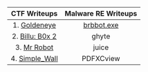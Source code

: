 |         CTF Writeups          |   Malware RE Writeups    |
| :---------------------------: | :----------------------: |
|   1. [Goldeneye](goldeneye)   | [brbbot.exe](brbbot.exe) |
| 2. [Billu: B0x 2](billub0x2)  |          ghyte           |
|    3. [Mr Robot](MrRobot)     |          juice           |
| 4. [Simple_Wall](simple_wall) |        PDFXCview         |
